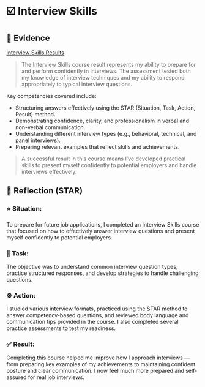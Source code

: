 # ☑️ Interview Skills

## 📎 Evidence
[Interview Skills Results](./evidence/interview-skills.pdf)  
> The Interview Skills course result represents my ability to prepare for and perform confidently in interviews. The assessment tested both my knowledge of interview techniques and my ability to respond appropriately to typical interview questions.

Key competencies covered include:
- Structuring answers effectively using the STAR (Situation, Task, Action, Result) method.
- Demonstrating confidence, clarity, and professionalism in verbal and non-verbal communication.
- Understanding different interview types (e.g., behavioral, technical, and panel interviews).
- Preparing relevant examples that reflect skills and achievements.
> A successful result in this course means I’ve developed practical skills to present myself confidently to potential employers and handle interviews effectively.

## 💬 Reflection (STAR)

### ⭐ Situation:
To prepare for future job applications, I completed an Interview Skills course that focused on how to effectively answer interview questions and present myself confidently to potential employers.

### 🎯 Task:
The objective was to understand common interview question types, practice structured responses, and develop strategies to handle challenging questions.

### ⚙️ Action:
I studied various interview formats, practiced using the STAR method to answer competency-based questions, and reviewed body language and communication tips provided in the course. I also completed several practice assessments to test my readiness.

### ✅ Result:
Completing this course helped me improve how I approach interviews — from preparing key examples of my achievements to maintaining confident posture and clear communication. I now feel much more prepared and self-assured for real job interviews.
